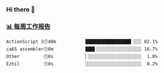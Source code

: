 ### Hi there 👋

<!-- waka-box start -->
### <a href="https://gist.github.com/b3f90cfdb958d2401b019f821c34c859" target="_blank">📊 每周工作报告</a>
```text
ActionScript 3🕓40m           █████████████████▏░░░ 82.1%
ca65 assembler🕓8m            ███▌░░░░░░░░░░░░░░░░░ 16.7%
Other         🕓0s            ▏░░░░░░░░░░░░░░░░░░░░  1.0%
Ezhil         🕓0s            ░░░░░░░░░░░░░░░░░░░░░  0.2%
```
<!-- waka-box end -->

<!--
**yiningv/yiningv** is a ✨ _special_ ✨ repository because its `README.md` (this file) appears on your GitHub profile.
Here are some ideas to get you started:
- 🔭 I’m currently working on ...
- 🌱 I’m currently learning ...
- 👯 I’m looking to collaborate on ...
- 🤔 I’m looking for help with ...
- 💬 Ask me about ...
- 📫 How to reach me: ...
- 😄 Pronouns: ...
- ⚡ Fun fact: ...
-->

